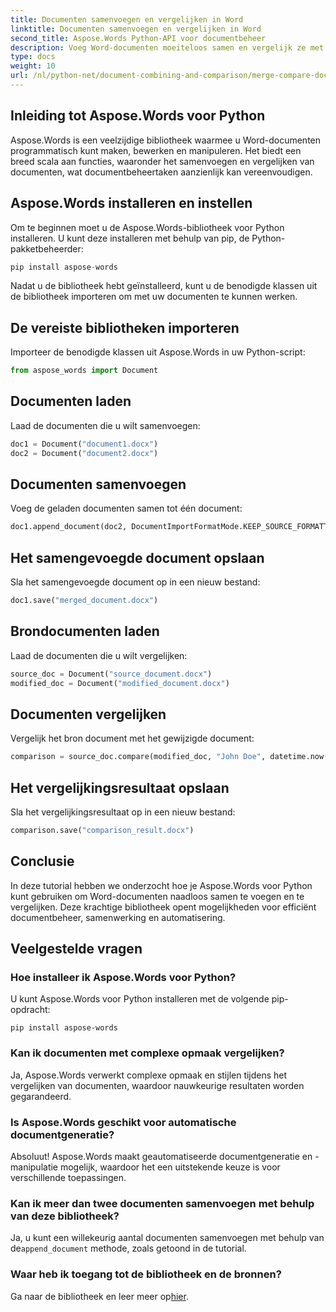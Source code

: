 ```yaml
---
title: Documenten samenvoegen en vergelijken in Word
linktitle: Documenten samenvoegen en vergelijken in Word
second_title: Aspose.Words Python-API voor documentbeheer
description: Voeg Word-documenten moeiteloos samen en vergelijk ze met Aspose.Words voor Python. Leer hoe u documenten kunt manipuleren, verschillen kunt markeren en taken kunt automatiseren.
type: docs
weight: 10
url: /nl/python-net/document-combining-and-comparison/merge-compare-documents/
---
```


## Inleiding tot Aspose.Words voor Python

Aspose.Words is een veelzijdige bibliotheek waarmee u Word-documenten programmatisch kunt maken, bewerken en manipuleren. Het biedt een breed scala aan functies, waaronder het samenvoegen en vergelijken van documenten, wat documentbeheertaken aanzienlijk kan vereenvoudigen.

## Aspose.Words installeren en instellen

Om te beginnen moet u de Aspose.Words-bibliotheek voor Python installeren. U kunt deze installeren met behulp van pip, de Python-pakketbeheerder:

```python
pip install aspose-words
```

Nadat u de bibliotheek hebt geïnstalleerd, kunt u de benodigde klassen uit de bibliotheek importeren om met uw documenten te kunnen werken.

## De vereiste bibliotheken importeren

Importeer de benodigde klassen uit Aspose.Words in uw Python-script:

```python
from aspose_words import Document
```

## Documenten laden

Laad de documenten die u wilt samenvoegen:

```python
doc1 = Document("document1.docx")
doc2 = Document("document2.docx")
```

## Documenten samenvoegen

Voeg de geladen documenten samen tot één document:

```python
doc1.append_document(doc2, DocumentImportFormatMode.KEEP_SOURCE_FORMATTING)
```

## Het samengevoegde document opslaan

Sla het samengevoegde document op in een nieuw bestand:

```python
doc1.save("merged_document.docx")
```

## Brondocumenten laden

Laad de documenten die u wilt vergelijken:

```python
source_doc = Document("source_document.docx")
modified_doc = Document("modified_document.docx")
```

## Documenten vergelijken

Vergelijk het bron document met het gewijzigde document:

```python
comparison = source_doc.compare(modified_doc, "John Doe", datetime.now())
```

## Het vergelijkingsresultaat opslaan

Sla het vergelijkingsresultaat op in een nieuw bestand:

```python
comparison.save("comparison_result.docx")
```

## Conclusie

In deze tutorial hebben we onderzocht hoe je Aspose.Words voor Python kunt gebruiken om Word-documenten naadloos samen te voegen en te vergelijken. Deze krachtige bibliotheek opent mogelijkheden voor efficiënt documentbeheer, samenwerking en automatisering.

## Veelgestelde vragen

### Hoe installeer ik Aspose.Words voor Python?

U kunt Aspose.Words voor Python installeren met de volgende pip-opdracht:
```
pip install aspose-words
```

### Kan ik documenten met complexe opmaak vergelijken?

Ja, Aspose.Words verwerkt complexe opmaak en stijlen tijdens het vergelijken van documenten, waardoor nauwkeurige resultaten worden gegarandeerd.

### Is Aspose.Words geschikt voor automatische documentgeneratie?

Absoluut! Aspose.Words maakt geautomatiseerde documentgeneratie en -manipulatie mogelijk, waardoor het een uitstekende keuze is voor verschillende toepassingen.

### Kan ik meer dan twee documenten samenvoegen met behulp van deze bibliotheek?

Ja, u kunt een willekeurig aantal documenten samenvoegen met behulp van de`append_document` methode, zoals getoond in de tutorial.

### Waar heb ik toegang tot de bibliotheek en de bronnen?

 Ga naar de bibliotheek en leer meer op[hier](https://releases.aspose.com/words/python/).